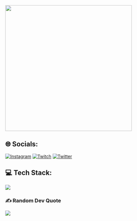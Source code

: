 <img src='https://randommeme-five.vercel.app/' style="height: 400px;"/>

## 🌐 Socials:
[![Instagram](https://img.shields.io/badge/Instagram-%23E4405F.svg?logo=Instagram&logoColor=white)](https://instagram.com/muharkim) [![Twitch](https://img.shields.io/badge/Twitch-%239146FF.svg?logo=Twitch&logoColor=white)](https://twitch.tv/jendaya) [![Twitter](https://img.shields.io/badge/Twitter-%231DA1F2.svg?logo=Twitter&logoColor=white)](https://twitter.com/muharkim) 

## 💻 Tech Stack:
<p align="left">
  <a href="https://skillicons.dev">
    <img src="https://skillicons.dev/icons?i=git,cpp,cs,html,css,php,javascript,laravel,bootstrap,figma,unity,mysql,sqlite" />
  </a>
</p>

### ✍️ Random Dev Quote
![](https://quotes-github-readme.vercel.app/api?type=horizontal&theme=gruvbox)
